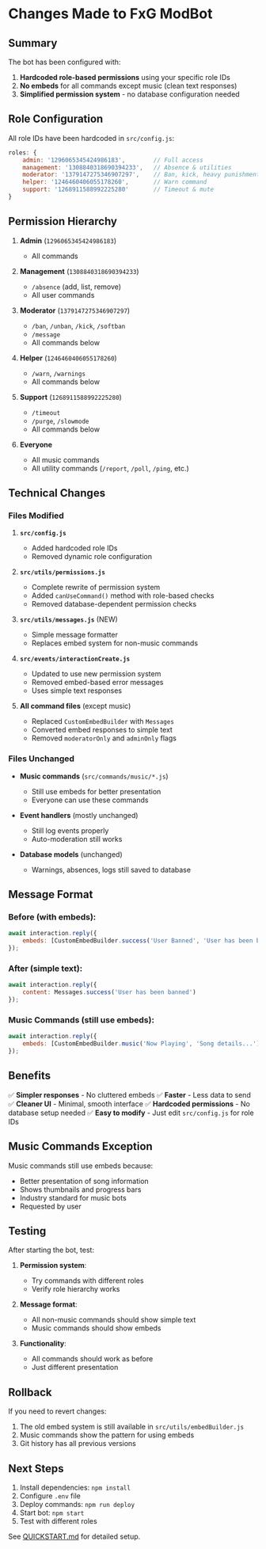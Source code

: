 # Changes Made to FxG ModBot

## Summary

The bot has been configured with:
1. **Hardcoded role-based permissions** using your specific role IDs
2. **No embeds** for all commands except music (clean text responses)
3. **Simplified permission system** - no database configuration needed

## Role Configuration

All role IDs have been hardcoded in `src/config.js`:

```javascript
roles: {
    admin: '1296065345424986183',        // Full access
    management: '1308840318690394233',   // Absence & utilities
    moderator: '1379147275346907297',    // Ban, kick, heavy punishments
    helper: '1246460406055178260',       // Warn command
    support: '1268911588992225280'       // Timeout & mute
}
```

## Permission Hierarchy

1. **Admin** (`1296065345424986183`)
   - All commands

2. **Management** (`1308840318690394233`)
   - `/absence` (add, list, remove)
   - All user commands

3. **Moderator** (`1379147275346907297`)
   - `/ban`, `/unban`, `/kick`, `/softban`
   - `/message`
   - All commands below

4. **Helper** (`1246460406055178260`)
   - `/warn`, `/warnings`
   - All commands below

5. **Support** (`1268911588992225280`)
   - `/timeout`
   - `/purge`, `/slowmode`
   - All commands below

6. **Everyone**
   - All music commands
   - All utility commands (`/report`, `/poll`, `/ping`, etc.)

## Technical Changes

### Files Modified

1. **`src/config.js`**
   - Added hardcoded role IDs
   - Removed dynamic role configuration

2. **`src/utils/permissions.js`**
   - Complete rewrite of permission system
   - Added `canUseCommand()` method with role-based checks
   - Removed database-dependent permission checks

3. **`src/utils/messages.js`** (NEW)
   - Simple message formatter
   - Replaces embed system for non-music commands

4. **`src/events/interactionCreate.js`**
   - Updated to use new permission system
   - Removed embed-based error messages
   - Uses simple text responses

5. **All command files** (except music)
   - Replaced `CustomEmbedBuilder` with `Messages`
   - Converted embed responses to simple text
   - Removed `moderatorOnly` and `adminOnly` flags

### Files Unchanged

- **Music commands** (`src/commands/music/*.js`)
  - Still use embeds for better presentation
  - Everyone can use these commands

- **Event handlers** (mostly unchanged)
  - Still log events properly
  - Auto-moderation still works

- **Database models** (unchanged)
  - Warnings, absences, logs still saved to database

## Message Format

### Before (with embeds):
```javascript
await interaction.reply({
    embeds: [CustomEmbedBuilder.success('User Banned', 'User has been banned')]
});
```

### After (simple text):
```javascript
await interaction.reply({
    content: Messages.success('User has been banned')
});
```

### Music Commands (still use embeds):
```javascript
await interaction.reply({
    embeds: [CustomEmbedBuilder.music('Now Playing', 'Song details...')]
});
```

## Benefits

✅ **Simpler responses** - No cluttered embeds
✅ **Faster** - Less data to send
✅ **Cleaner UI** - Minimal, smooth interface
✅ **Hardcoded permissions** - No database setup needed
✅ **Easy to modify** - Just edit `src/config.js` for role IDs

## Music Commands Exception

Music commands still use embeds because:
- Better presentation of song information
- Shows thumbnails and progress bars
- Industry standard for music bots
- Requested by user

## Testing

After starting the bot, test:

1. **Permission system**:
   - Try commands with different roles
   - Verify role hierarchy works

2. **Message format**:
   - All non-music commands should show simple text
   - Music commands should show embeds

3. **Functionality**:
   - All commands should work as before
   - Just different presentation

## Rollback

If you need to revert changes:
1. The old embed system is still available in `src/utils/embedBuilder.js`
2. Music commands show the pattern for using embeds
3. Git history has all previous versions

## Next Steps

1. Install dependencies: `npm install`
2. Configure `.env` file
3. Deploy commands: `npm run deploy`
4. Start bot: `npm start`
5. Test with different roles

See [QUICKSTART.md](QUICKSTART.md) for detailed setup.
